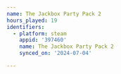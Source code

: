 ```yaml
---
name: The Jackbox Party Pack 2
hours_played: 19
identifiers:
  - platform: steam
    appid: '397460'
    name: The Jackbox Party Pack 2
    synced_on: '2024-07-04'

---
```

